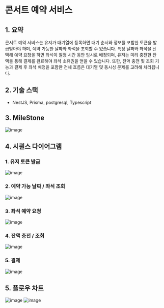 # 콘서트 예약 서비스
## 1. 요약
콘서트 예약 서비스는 유저가 대기열에 등록하면 대기 순서와 정보를 포함한 토큰을 발급받아야 하며, 예약 가능한 날짜와 좌석을 조회할 수 있습니다. 특정 날짜와 좌석을 선택해 예약 요청을 하면 좌석이 일정 시간 동안 임시로 배정되며, 유저는 미리 충전한 잔액을 통해 결제를 완료해야 좌석 소유권을 얻을 수 있습니다. 또한, 잔액 충전 및 조회 기능과 결제 후 좌석 배정을 포함한 전체 흐름은 대기열 및 동시성 문제를 고려해 처리됩니다.

## 2. 기술 스택
   - NestJS, Prisma, postgresql, Typescript
     
## 3. MileStone
![image](https://github.com/user-attachments/assets/0e7df233-0f25-4c35-a9ce-e579dcb15d24)

## 4. 시퀀스 다이어그램
### 1. 유저 토큰 발급
![image](https://github.com/user-attachments/assets/3bc794e0-2a85-4555-80a3-4e7985c33b5f)

### 2. 예약 가능 날짜 / 좌석 조회
![image](https://github.com/user-attachments/assets/b6d64448-274e-4ac1-add6-ce3e17a589c0)

### 3. 좌석 예약 요청
![image](https://github.com/user-attachments/assets/d0f6b738-87d1-40ee-acf7-1d6ebbb16ebe)

### 4. 잔액 충전 / 조회
![image](https://github.com/user-attachments/assets/8b7b19c1-4c1b-4742-af0c-2f508b348c0d)

### 5. 결제
![image](https://github.com/user-attachments/assets/26837ab0-9a80-41fe-a68f-b9f5014debe9)


## 5. 플로우 차트
![image](https://github.com/user-attachments/assets/960052ea-a40b-4ac6-9ded-62f2e8b9f735)
![image](https://github.com/user-attachments/assets/0d3993b4-05a3-41c0-bb33-bce39f583ad2)
